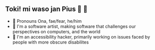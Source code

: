 ## Toki! mi waso jan Pius 👋 🦉
- 🤪 Pronouns Ona, fae/fear, he/him
- 🎨 I'm a software artist, making software that challenges our perspectives on computers, and the world
- 🔭 I'm an accessibility hacker, primarily working on issues faced by people with more obscure disabilites


<!--
**piusbird/piusbird** is a ✨ _special_ ✨ repository because its `README.md` (this file) appears on your GitHub profile.

Here are some ideas to get you started:

- 🔭 I’m currently working on ...
- 🌱 I’m currently learning ...
- 👯 I’m looking to collaborate on ...
- 🤔 I’m looking for help with ...
- 💬 Ask me about ...
- 📫 How to reach me: ...
- 😄 Pronouns: ...
- ⚡ Fun fact: ...
-->

